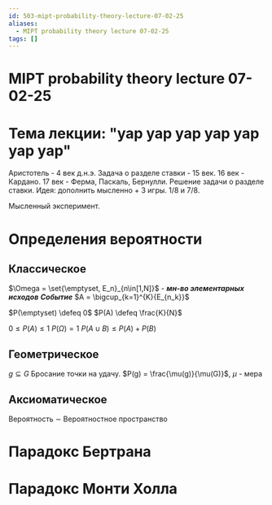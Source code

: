 ```yaml
---
id: 503-mipt-probability-theory-lecture-07-02-25
aliases:
  - MIPT probability theory lecture 07-02-25
tags: []
---
```

# MIPT probability theory lecture 07-02-25

# Тема лекции: "yap yap yap yap yap yap yap"

Аристотель - 4 век д.н.э.
Задача о разделе ставки - 15 век.
16 век - Кардано.
17 век - Ферма, Паскаль, Бернулли.
Решение задачи о разделе ставки.
Идея: дополнить мысленно + 3 игры.
1/8 и 7/8.

Мысленный эксперимент.

# Определения вероятности

## Классическое

$\Omega = \set{\emptyset, E_n}_{n\in[1,N]}$ - **_мн-во элементарных исходов_**
**_Событие_** $A = \bigcup_{k=1}^{K}{E_{n_k}}$

$P(\emptyset) \defeq 0$
$P(A) \defeq \frac{K}{N}$

$0 \le P(A) \le 1$
$P(\Omega) = 1$
$P(A \cup B) \le P(A) + P(B)$

## Геометрическое

$g \subseteq G$
Бросание точки на удачу.
$P(g) = \frac{\mu(g)}{\mu(G)}$, $\mu$ - мера

## Аксиоматическое

Вероятность $\sim$ Вероятностное пространство

# Парадокс Бертрана
# Парадокс Монти Холла
